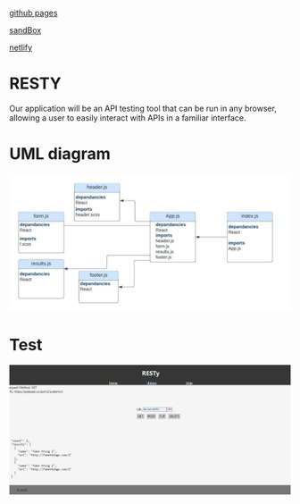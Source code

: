 [github pages](https://hebaalhamaydh.github.io/resty/)

[sandBox](https://odf7cf-3000.preview.csb.app/)

[netlify](https://precious-arithmetic-840b32.netlify.app/)
# RESTY
Our application will be an API testing tool that can be run in any browser, allowing a user to easily interact with APIs in a familiar interface.
# UML diagram
![](./images/uml.jpeg)
# Test
![](./images/test.png)
 
